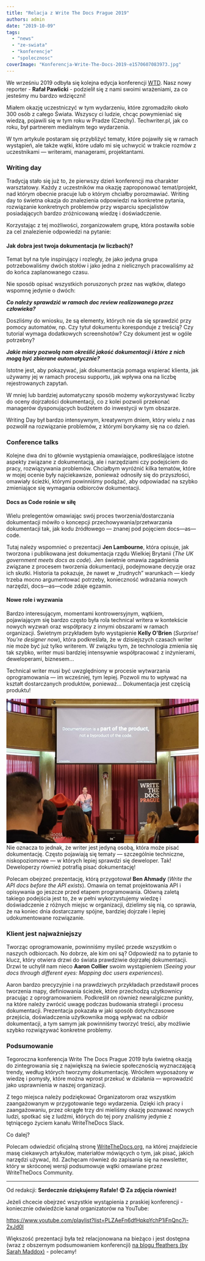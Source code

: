 ```yaml
---
title: "Relacja z Write The Docs Prague 2019"
authors: admin
date: "2019-10-09"
tags:
  - "news"
  - "ze-swiata"
  - "konferencje"
  - "spolecznosc"
coverImage: "Konferencja-Write-The-Docs-2019-e1570607083973.jpg"
---
```


We wrześniu 2019 odbyła się kolejna edycja konferencji
[WTD](https://www.writethedocs.org/conf/prague/2019/). Nasz nowy reporter -
**Rafał Pawlicki** - podzielił się z nami swoimi wrażeniami, za co jesteśmy mu
bardzo wdzięczni!

<!--truncate-->

Miałem okazję uczestniczyć w tym wydarzeniu, które zgromadziło około 300 osób z
całego Świata. Wszyscy ci ludzie, chcąc powymieniać się wiedzą, pojawili się w
tym roku w Pradze (Czechy). Techwriter.pl, jak co roku, był partnerem medialnym
tego wydarzenia.

W tym artykule postaram się przybliżyć tematy, które pojawiły się w ramach
wystąpień, ale także wątki, które udało mi się uchwycić w trakcie rozmów z
uczestnikami — writerami, managerami, projektantami.

### Writing day

Tradycją stało się już to, że pierwszy dzień konferencji ma charakter
warsztatowy. Każdy z uczestników ma okazję zaproponować temat/projekt, nad
którym obecnie pracuje lub o którym chciałby porozmawiać. Writing day to świetna
okazja do znalezienia odpowiedzi na konkretne pytania, rozwiązanie konkretnych
problemów przy wsparciu specjalistów posiadających bardzo zróżnicowaną wiedzę i
doświadczenie.

Korzystając z tej możliwości, zorganizowałem grupę, która postawiła sobie za cel
znalezienie odpowiedzi na pytanie:

#### Jak dobra jest twoja dokumentacja (w liczbach)?

Temat był na tyle inspirujący i rozległy, że jako jedyna grupa potrzebowaliśmy
dwóch stołów i jako jedna z nielicznych pracowaliśmy aż do końca zaplanowanego
czasu.

Nie sposób opisać wszystkich poruszonych przez nas wątków, dlatego wspomnę
jedynie o dwóch:

_**Co należy sprawdzić w ramach doc review realizowanego przez człowieka?**_

Doszliśmy do wniosku, że są elementy, których nie da się sprawdzić przy pomocy
automatów, np. Czy tytuł dokumentu koresponduje z treścią? Czy tutorial wymaga
dodatkowych screenshotów? Czy dokument jest w ogóle potrzebny?

_**Jakie miary pozwolą nam określić jakość dokumentacji i które z nich mogą być
zbierane automatycznie?**_

Istotne jest, aby pokazywać, jak dokumentacja pomaga wspierać klienta, jak
używamy jej w ramach procesu supportu, jak wpływa ona na liczbę rejestrowanych
zapytań.

W mniej lub bardziej automatyczny sposób możemy wykorzystywać liczby do oceny
dojrzałości dokumentacji, co z kolei pozwoli przekonać managerów dysponujących
budżetem do inwestycji w tym obszarze.

Writing Day był bardzo intensywnym, kreatywnym dniem, który wielu z nas pozwolił
na rozwiązanie problemów, z którymi borykamy się na co dzień.

### Conference talks

Kolejne dwa dni to głównie wystąpienia omawiające, podkreślające istotne aspekty
związane z dokumentacją, ale i narzędziami czy podejściem do pracy,
rozwiązywania problemów. Chciałbym wyróżnić kilka tematów, które w mojej ocenie
były najciekawsze, ponieważ odnosiły się do przyszłości, omawiały ścieżki,
którymi powinniśmy podążać, aby odpowiadać na szybko zmieniające się wymagania
odbiorców dokumentacji.

#### Docs as Code rośnie w siłę

Wielu prelegentów omawiając swój proces tworzenia/dostarczania dokumentacji
mówiło o koncepcji przechowywania/przetwarzania dokumentacji tak, jak kodu
źródłowego — znanej pod pojęciem docs—as—code.

Tutaj należy wspomnieć o prezentacji **Jen Lambourne**, która opisuje, jak
tworzona i publikowana jest dokumentacja rządu Wielkiej Brytanii (_The UK
government meets docs as code_). Jen świetnie omawia zagadnienia związane z
procesem tworzenia dokumentacji, podejmowane decyzje oraz ich skutki. Historia
ta pokazuje, że nawet w „trudnych” warunkach — kiedy trzeba mocno argumentować
potrzeby, konieczność wdrażania nowych narzędzi, docs—as—code zdaje egzamin.

#### Nowe role i wyzwania

Bardzo interesującym, momentami kontrowersyjnym, wątkiem, pojawiającym się
bardzo często była rola technical writera w kontekście nowych wyzwań oraz
współpracy z innymi obszarami w ramach organizacji. Świetnym przykładem było
wystąpienie **Kelly O'Brien** (_Surprise! You’re designer now_), która
podkreślała, że w dzisiejszych czasach writer nie może być już tylko writerem. W
związku tym, że technologia zmienia się tak szybko, writer musi bardziej
intensywnie współpracować z inżynierami, deweloperami, biznesem...

Technical writer musi być uwzględniony w procesie wytwarzania oprogramowania —
im wcześniej, tym lepiej. Pozwoli mu to wpływać na kształt dostarczanych
produktów, ponieważ... Dokumentacja jest częścią produktu!

![](images/Konferencja-WTD-2019-1024x768.jpg) Nie oznacza to jednak, że writer
jest jedyną osobą, która może pisać dokumentację. Często pojawiają się tematy —
szczególnie techniczne, niskopoziomowe — w których lepiej sprawdzi się
deweloper. Tak! Deweloperzy również potrafią pisać dokumentację!

Polecam obejrzeć prezentację, którą przygotował **Ben Ahmady** (_Write the API
docs before the API exists_). Omawia on temat projektowania API i opisywania go
jeszcze przed etapem programowania. Główną zaletą takiego podejścia jest to, że
w pełni wykorzystujemy wiedzę i doświadczenie z różnych miejsc w organizacji,
dzielimy się nią, co sprawia, że na koniec dnia dostarczamy spójne, bardziej
dojrzałe i lepiej udokumentowane rozwiązanie.

### Klient jest najważniejszy

Tworząc oprogramowanie, powinniśmy myśleć przede wszystkim o naszych odbiorcach.
No dobrze, ale kim oni są? Odpowiedź na to pytanie to klucz, który otwiera drzwi
do świata prawdziwie dojrzałej dokumentacji. Drzwi te uchylił nam nieco **Aaron
Collier** swoim wystąpieniem (_Seeing your docs through different eyes: Mapping
doc users experiences_).

Aaron bardzo precyzyjnie i na prawdziwych przykładach przedstawił proces
tworzenia mapy, definiowania ścieżek, które przechodzą użytkownicy pracując z
oprogramowaniem. Podkreślił on również newralgiczne punkty, na które należy
zwrócić uwagę podczas budowania strategii i procesu dokumentacji. Prezentacja
pokazała w jaki sposób dotychczasowe przejścia, doświadczenia użytkownika mogą
wpływać na odbiór dokumentacji, a tym samym jak powinniśmy tworzyć treści, aby
możliwie szybko rozwiązywać konkretne problemy.

### Podsumowanie

Tegoroczna konferencja Write The Docs Prague 2019 była świetną okazją do
zintegrowania się z największą na świecie społecznością wyznaczającą trendy,
według których tworzymy dokumentację. Wróciłem wyposażony w wiedzę i pomysły,
które można wprost przekuć w działania — wprowadzić jako usprawnienia w naszej
organizacji.

Z tego miejsca należy podziękować Organizatorom oraz wszystkim zaangażowanym w
przygotowanie tego wydarzenia. Dzięki ich pracy i zaangażowaniu, przez okrągłe
trzy dni mieliśmy okazję poznawać nowych ludzi, spotkać się z ludźmi, których do
tej pory znaliśmy jedynie z tętniącego życiem kanału WriteTheDocs Slack.

Co dalej?

Polecam odwiedzić oficjalną stronę
[WriteTheDocs.org](https://www.writethedocs.org/), na której znajdziecie masę
ciekawych artykułów, materiałów mówiących o tym, jak pisać, jakich narzędzi
używać, itd. Zachęcam również do zapisania się na newsletter, który w skróconej
wersji podsumowuje wątki omawiane przez WriteTheDocs Community.

---

Od redakcji: **Serdecznie dziękujemy Rafale! 😊 Za zdjęcia również!**

Jeżeli chcecie obejrzeć wszystkie wystąpienia z praskiej konferencji -
koniecznie odwiedźcie kanał organizatorów na YouTube:

https://www.youtube.com/playlist?list=PLZAeFn6dfHpkpYchP1iFnQnc7i-2xJd0I

Większość prezentacji była też relacjonowana na bieżąco i jest dostępna (wraz z
obszernym podsumowaniem konferencji)
[na blogu ffeathers (by Sarah Maddox)](https://ffeathers.wordpress.com/2019/09/18/write-the-docs-prague-2019-wrapup/) -
polecamy!
